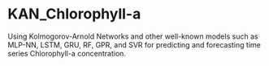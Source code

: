 # KAN_Chlorophyll-a
Using Kolmogorov-Arnold Networks and other well-known models such as MLP-NN, LSTM, GRU, RF, GPR, and SVR for predicting and forecasting time series Chlorophyll-a concentration.
